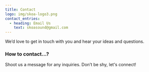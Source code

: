 ```yaml
---
title: Contact
logo: img/skoa-logo3.png
contact_entries:
  - heading: Email Us
    text: skoasound@gmail.com
---
```

We’d love to get in touch with you and hear your ideas and
questions.  

<h3 class="f4 b lh-title mb2">How to contact…?</h3> 

Shoot us a message for any inquiries. Don’t be shy, let's connect!